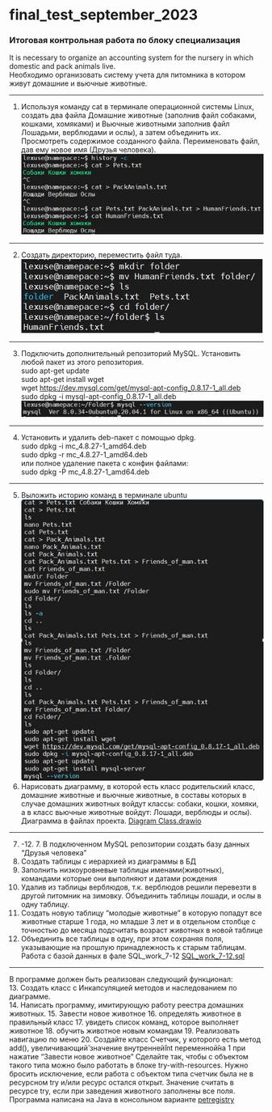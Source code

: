 # final_test_september_2023
### Итоговая контрольная работа по блоку специализация
It is necessary to organize an accounting system for the nursery in which domestic and pack animals live.  
Необходимо организовать систему учета для питомника в котором живут домашние и вьючные животные.
*** 
1. Используя команду cat в терминале операционной системы Linux, создать
   два файла Домашние животные (заполнив файл собаками, кошками,
   хомяками) и Вьючные животными заполнив файл Лошадьми, верблюдами и
   ослы), а затем объединить их. Просмотреть содержимое созданного файла.
   Переименовать файл, дав ему новое имя (Друзья человека).
![task_1.JPG](Screenshot%2Ftask_1.JPG)
***
2. Создать директорию, переместить файл туда.  
![task_2.JPG](Screenshot%2Ftask_2.JPG)  
***
3. Подключить дополнительный репозиторий MySQL. Установить любой пакет из этого репозитория.    
   sudo apt-get update  
   sudo apt-get install wget  
   wget https://dev.mysql.com/get/mysql-apt-config_0.8.17-1_all.deb  
   sudo dpkg -i mysql-apt-config_0.8.17-1_all.deb  
![task_3.JPG](Screenshot%2Ftask_3.JPG)
***
4. Установить и удалить deb-пакет с помощью dpkg.  
   sudo dpkg -i mc_4.8.27-1_amd64.deb  
   sudo dpkg -r mc_4.8.27-1_amd64.deb  
   или полное удаление пакета с конфин файлами:  
   sudo dpkg -P mc_4.8.27-1_amd64.deb  
***
5. Выложить историю команд в терминале ubuntu  
![task_5.JPG](Screenshot%2Ftask_5.JPG)
6. Нарисовать диаграмму, в которой есть класс родительский класс, домашние
   животные и вьючные животные, в составы которых в случае домашних
   животных войдут классы: собаки, кошки, хомяки, а в класс вьючные животные
   войдут: Лошади, верблюды и ослы).
Диаграмма в файлах проекта. [Diagram Class.drawio](Diagram%20Class.drawio)  
***
7. -12. 7. В подключенном MySQL репозитории создать базу данных “Друзья
   человека”
8. Создать таблицы с иерархией из диаграммы в БД
9. Заполнить низкоуровневые таблицы именами(животных), командами
   которые они выполняют и датами рождения
10. Удалив из таблицы верблюдов, т.к. верблюдов решили перевезти в другой
    питомник на зимовку. Объединить таблицы лошади, и ослы в одну таблицу.
11. Создать новую таблицу “молодые животные” в которую попадут все
    животные старше 1 года, но младше 3 лет и в отдельном столбце с точностью
    до месяца подсчитать возраст животных в новой таблице
12. Объединить все таблицы в одну, при этом сохраняя поля, указывающие на
    прошлую принадлежность к старым таблицам.  
Работа с базой данных в фале SQL_work_7-12 [SQL_work_7-12.sql](SQL_work_7-12.sql)  
*** 
В программе должен быть реализован следующий функционал:  
13. Создать класс с Инкапсуляцией методов и наследованием по диаграмме.  
14. Написать программу, имитирующую работу реестра домашних животных.
15. Завести новое животное
16. определять животное в правильный класс
17.  увидеть список команд, которое выполняет животное
18. обучить животное новым командам
19. Реализовать навигацию по меню
20. Создайте класс Счетчик, у которого есть метод add(), увеличивающий̆
    значение внутренней̆int переменной̆на 1 при нажатие “Завести новое
    животное” Сделайте так, чтобы с объектом такого типа можно было работать в
    блоке try-with-resources. Нужно бросить исключение, если работа с объектом
    типа счетчик была не в ресурсном try и/или ресурс остался открыт. Значение
    считать в ресурсе try, если при заведения животного заполнены все поля.
Программа написана на Java в консольном варианте [petregistry](petregistry)